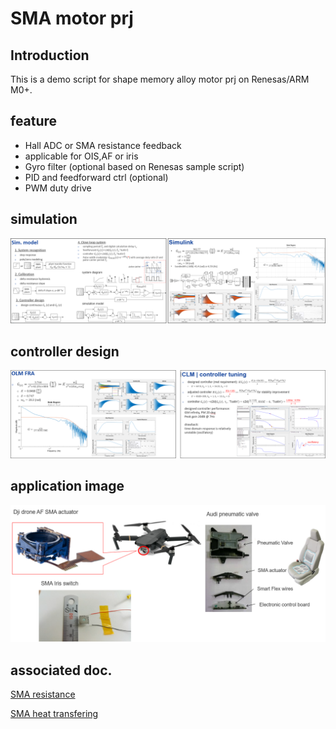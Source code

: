 # SMA motor prj
## Introduction
This is a demo script for shape memory alloy motor prj on Renesas/ARM M0+.

## feature
* Hall ADC or SMA resistance feedback
* applicable for OIS,AF or iris
* Gyro filter (optional based on Renesas sample script)
* PID and feedforward ctrl (optional)
* PWM duty drive

## simulation
![alt text](https://github.com/Wowowdog/demo-SMA-motor-prj/blob/master/png/sim1.png?raw=true)

## controller design
![alt text](https://github.com/Wowowdog/demo-SMA-motor-prj/blob/master/png/ctl1.png?raw=true)

## application image
![alt text](https://github.com/Wowowdog/demo-SMA-motor-prj/blob/master/png/mag1.png?raw=true)

## associated doc.
[SMA resistance](https://drive.google.com/file/d/1ao7yG_a-b7W7O88k48b0ey0R98r3lEow/view?usp=share_link)

[SMA heat transfering](https://drive.google.com/file/d/1aYpI4ZZp3qFdR1uBlw_8Yu2rkFHmao0D/view?usp=share_link)

